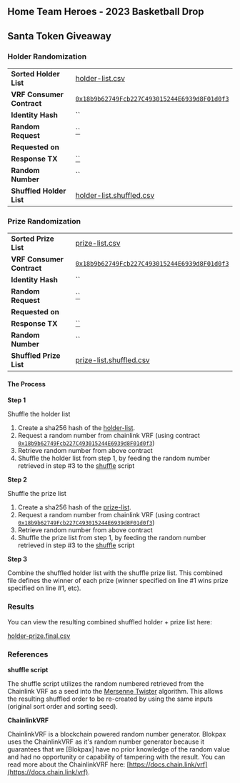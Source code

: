 ## Home Team Heroes - 2023 Basketball Drop
## Santa Token Giveaway

### Holder Randomization

|||
|---|---|
| **Sorted Holder List** | [holder-list.csv](./holder-list.csv) |
| **VRF Consumer Contract** | [`0x18b9b62749Fcb227C493015244E6939d8F01d0f3`](https://etherscan.io/address/0x18b9b62749Fcb227C493015244E6939d8F01d0f3) |
| **Identity Hash** | `` |
| **Random Request** | [``](https://etherscan.io/tx/) |
| **Requested on** | |
| **Response TX** | [``](https://etherscan.io/tx/) |
| **Random Number** | `` |
| **Shuffled Holder List** | [holder-list.shuffled.csv](./holder-list.shuffled.csv) |

### Prize Randomization

|||
|---|---|
| **Sorted Prize List** | [prize-list.csv](./prize-list.csv) |
| **VRF Consumer Contract** | [`0x18b9b62749Fcb227C493015244E6939d8F01d0f3`](https://etherscan.io/address/0x18b9b62749Fcb227C493015244E6939d8F01d0f3) |
| **Identity Hash** | `` |
| **Random Request** | [``](https://etherscan.io/tx/) |
| **Requested on** | |
| **Response TX** | [``](https://etherscan.io/tx/) |
| **Random Number** | `` |
| **Shuffled Prize List** | [prize-list.shuffled.csv](./prize-list.shuffled.csv) |

#### The Process

**Step 1**

Shuffle the holder list

1. Create a sha256 hash of the [holder-list](./holder-list.csv).
2. Request a random number from chainlink VRF (using contract [`0x18b9b62749Fcb227C493015244E6939d8F01d0f3`](https://etherscan.io/address/0x18b9b62749Fcb227C493015244E6939d8F01d0f3))
3. Retrieve random number from above contract
4. Shuffle the holder list from step 1, by feeding the random number retrieved in step #3 to the [shuffle](./scripts/shuffle) script

**Step 2**

Shuffle the prize list

1. Create a sha256 hash of the [prize-list](./prize-list.csv).
2. Request a random number from chainlink VRF (using contract [`0x18b9b62749Fcb227C493015244E6939d8F01d0f3`](https://etherscan.io/address/0x18b9b62749Fcb227C493015244E6939d8F01d0f3))
3. Retrieve random number from above contract
4. Shuffle the prize list from step 1, by feeding the random number retrieved in step #3 to the [shuffle](./scripts/shuffle) script

**Step 3**

Combine the shuffled holder list with the shuffle prize list. This combined file defines the winner of each prize (winner specified on line #1 wins prize specified on line #1, etc).

### Results

You can view the resulting combined shuffled holder + prize list here:

[holder-prize.final.csv](./holder-prize.final.csv)

### References

**shuffle script**

The shuffle script utilizes the random numbered retrieved from the Chainlink VRF as a seed into the [Mersenne Twister](https://en.wikipedia.org/wiki/Mersenne_Twister) algorithm. This
allows the resulting shuffled order to be re-created by using the same inputs (original sort order and sorting seed).

**ChainlinkVRF**

ChainlinkVRF is a blockchain powered random number generator. Blokpax uses the ChainlinkVRF as it's random number generator because it guarantees that we [Blokpax] have no prior knowledge of the random value and had no opportunity or capability of tampering with the result. You can read more about the ChainlinkVRF here: [https://docs.chain.link/vrf](https://docs.chain.link/vrf).

